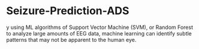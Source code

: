 # Seizure-Prediction-ADS
y using ML algorithms of Support Vector Machine (SVM), or Random Forest to analyze large amounts of EEG data, machine learning can identify subtle patterns that may not be apparent to the human eye. 
